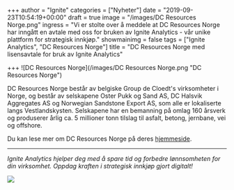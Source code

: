 +++
author = "Ignite"
categories = ["Nyheter"]
date = "2019-09-23T10:54:19+00:00"
draft = true
image = "/images/DC Resources Norge.png"
ingress = "Vi er stolte over å meddele at DC Resources Norge har inngått en avtale med oss for bruken av Ignite Analytics - vår unike plattform for strategisk innkjøp."
showmainimg = false
tags = ["Ignite Analytics", "DC Resources Norge"]
title = "DC Resources Norge med lisensavtale for bruk av Ignite Analytics"

+++
![DC Resources Norge](/images/DC Resources Norge.png "DC Resources Norge")

DC Resources Norge består av belgiske Group de Cloedt's virksomheter i Norge, og består av selskapene Oster Pukk og Sand AS, DC Halsvik Aggregates AS og Norwegian Sandstone Export AS, som alle er lokaliserte langs Vestlandskysten. Selskapene har en bemanning på omlag 160 årsverk og produserer årlig ca. 5 millioner tonn tilslag til asfalt, betong, jernbane, vei og offshore.

Du kan lese mer om DC Resources Norge på deres [hjemmeside](http://www.dcresources-norway.eu/ "DC Resources Norge").

***

_Ignite Analytics hjelper deg med å spare tid og forbedre lønnsomheten for din virksomhet. Oppdag kraften i strategisk innkjøp gjort digitalt!_

[![](https://www.ignite.no/images/Pr%C3%B8v%20Ignite%20Analytics%20-%201200%20x100.png)](https://www.ignite.no/ignite-analytics/demo/ "Prøv Ignite Analytics")